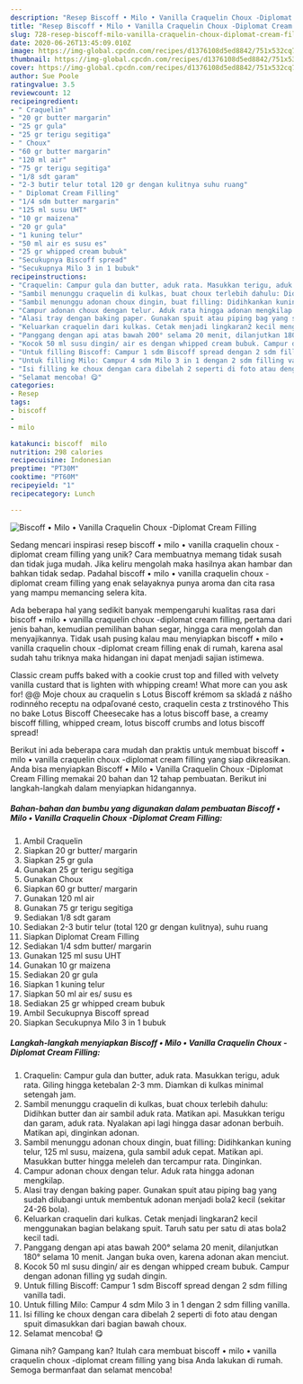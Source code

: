 ```yaml
---
description: "Resep Biscoff • Milo • Vanilla Craquelin Choux -Diplomat Cream Filling, Menggugah Selera"
title: "Resep Biscoff • Milo • Vanilla Craquelin Choux -Diplomat Cream Filling, Menggugah Selera"
slug: 728-resep-biscoff-milo-vanilla-craquelin-choux-diplomat-cream-filling-menggugah-selera
date: 2020-06-26T13:45:09.010Z
image: https://img-global.cpcdn.com/recipes/d1376108d5ed8842/751x532cq70/biscoff-•-milo-•-vanilla-craquelin-choux-diplomat-cream-filling-foto-resep-utama.jpg
thumbnail: https://img-global.cpcdn.com/recipes/d1376108d5ed8842/751x532cq70/biscoff-•-milo-•-vanilla-craquelin-choux-diplomat-cream-filling-foto-resep-utama.jpg
cover: https://img-global.cpcdn.com/recipes/d1376108d5ed8842/751x532cq70/biscoff-•-milo-•-vanilla-craquelin-choux-diplomat-cream-filling-foto-resep-utama.jpg
author: Sue Poole
ratingvalue: 3.5
reviewcount: 12
recipeingredient:
- " Craquelin"
- "20 gr butter margarin"
- "25 gr gula"
- "25 gr terigu segitiga"
- " Choux"
- "60 gr butter margarin"
- "120 ml air"
- "75 gr terigu segitiga"
- "1/8 sdt garam"
- "2-3 butir telur total 120 gr dengan kulitnya suhu ruang"
- " Diplomat Cream Filling"
- "1/4 sdm butter margarin"
- "125 ml susu UHT"
- "10 gr maizena"
- "20 gr gula"
- "1 kuning telur"
- "50 ml air es susu es"
- "25 gr whipped cream bubuk"
- "Secukupnya Biscoff spread"
- "Secukupnya Milo 3 in 1 bubuk"
recipeinstructions:
- "Craquelin: Campur gula dan butter, aduk rata. Masukkan terigu, aduk rata. Giling hingga ketebalan 2-3 mm. Diamkan di kulkas minimal setengah jam."
- "Sambil menunggu craquelin di kulkas, buat choux terlebih dahulu: Didihkan butter dan air sambil aduk rata. Matikan api. Masukkan terigu dan garam, aduk rata. Nyalakan api lagi hingga dasar adonan berbuih. Matikan api, dinginkan adonan."
- "Sambil menunggu adonan choux dingin, buat filling: Didihkankan kuning telur, 125 ml susu, maizena, gula sambil aduk cepat. Matikan api. Masukkan butter hingga meleleh dan tercampur rata. Dinginkan."
- "Campur adonan choux dengan telur. Aduk rata hingga adonan mengkilap."
- "Alasi tray dengan baking paper. Gunakan spuit atau piping bag yang sudah dilubangi untuk membentuk adonan menjadi bola2 kecil (sekitar 24-26 bola)."
- "Keluarkan craquelin dari kulkas. Cetak menjadi lingkaran2 kecil menggunakan bagian belakang spuit. Taruh satu per satu di atas bola2 kecil tadi."
- "Panggang dengan api atas bawah 200° selama 20 menit, dilanjutkan 180° selama 10 menit. Jangan buka oven, karena adonan akan menciut."
- "Kocok 50 ml susu dingin/ air es dengan whipped cream bubuk. Campur dengan adonan filling yg sudah dingin."
- "Untuk filling Biscoff: Campur 1 sdm Biscoff spread dengan 2 sdm filling vanilla tadi."
- "Untuk filling Milo: Campur 4 sdm Milo 3 in 1 dengan 2 sdm filling vanilla."
- "Isi filling ke choux dengan cara dibelah 2 seperti di foto atau dengan spuit dimasukkan dari bagian bawah choux."
- "Selamat mencoba! 😋"
categories:
- Resep
tags:
- biscoff
- 
- milo

katakunci: biscoff  milo 
nutrition: 298 calories
recipecuisine: Indonesian
preptime: "PT30M"
cooktime: "PT60M"
recipeyield: "1"
recipecategory: Lunch

---
```



![Biscoff • Milo • Vanilla Craquelin Choux -Diplomat Cream Filling](https://img-global.cpcdn.com/recipes/d1376108d5ed8842/751x532cq70/biscoff-•-milo-•-vanilla-craquelin-choux-diplomat-cream-filling-foto-resep-utama.jpg)

Sedang mencari inspirasi resep biscoff • milo • vanilla craquelin choux -diplomat cream filling yang unik? Cara membuatnya memang tidak susah dan tidak juga mudah. Jika keliru mengolah maka hasilnya akan hambar dan bahkan tidak sedap. Padahal biscoff • milo • vanilla craquelin choux -diplomat cream filling yang enak selayaknya punya aroma dan cita rasa yang mampu memancing selera kita.

Ada beberapa hal yang sedikit banyak mempengaruhi kualitas rasa dari biscoff • milo • vanilla craquelin choux -diplomat cream filling, pertama dari jenis bahan, kemudian pemilihan bahan segar, hingga cara mengolah dan menyajikannya. Tidak usah pusing kalau mau menyiapkan biscoff • milo • vanilla craquelin choux -diplomat cream filling enak di rumah, karena asal sudah tahu triknya maka hidangan ini dapat menjadi sajian istimewa.

Classic cream puffs baked with a cookie crust top and filled with velvety vanilla custard that is lighten with whipping cream! What more can you ask for! @@ Moje choux au craquelin s Lotus Biscoff krémom sa skladá z nášho rodinného receptu na odpaľované cesto, craquelin cesta z trstinového This no bake Lotus Biscoff Cheesecake has a lotus biscoff base, a creamy biscoff filling, whipped cream, lotus biscoff crumbs and lotus biscoff spread!


Berikut ini ada beberapa cara mudah dan praktis untuk membuat biscoff • milo • vanilla craquelin choux -diplomat cream filling yang siap dikreasikan. Anda bisa menyiapkan Biscoff • Milo • Vanilla Craquelin Choux -Diplomat Cream Filling memakai 20 bahan dan 12 tahap pembuatan. Berikut ini langkah-langkah dalam menyiapkan hidangannya.

<!--inarticleads1-->

##### Bahan-bahan dan bumbu yang digunakan dalam pembuatan Biscoff • Milo • Vanilla Craquelin Choux -Diplomat Cream Filling:

1. Ambil  Craquelin
1. Siapkan 20 gr butter/ margarin
1. Siapkan 25 gr gula
1. Gunakan 25 gr terigu segitiga
1. Gunakan  Choux
1. Siapkan 60 gr butter/ margarin
1. Gunakan 120 ml air
1. Gunakan 75 gr terigu segitiga
1. Sediakan 1/8 sdt garam
1. Sediakan 2-3 butir telur (total 120 gr dengan kulitnya), suhu ruang
1. Siapkan  Diplomat Cream Filling
1. Sediakan 1/4 sdm butter/ margarin
1. Gunakan 125 ml susu UHT
1. Gunakan 10 gr maizena
1. Sediakan 20 gr gula
1. Siapkan 1 kuning telur
1. Siapkan 50 ml air es/ susu es
1. Sediakan 25 gr whipped cream bubuk
1. Ambil Secukupnya Biscoff spread
1. Siapkan Secukupnya Milo 3 in 1 bubuk




<!--inarticleads2-->

##### Langkah-langkah menyiapkan Biscoff • Milo • Vanilla Craquelin Choux -Diplomat Cream Filling:

1. Craquelin: Campur gula dan butter, aduk rata. Masukkan terigu, aduk rata. Giling hingga ketebalan 2-3 mm. Diamkan di kulkas minimal setengah jam.
1. Sambil menunggu craquelin di kulkas, buat choux terlebih dahulu: Didihkan butter dan air sambil aduk rata. Matikan api. Masukkan terigu dan garam, aduk rata. Nyalakan api lagi hingga dasar adonan berbuih. Matikan api, dinginkan adonan.
1. Sambil menunggu adonan choux dingin, buat filling: Didihkankan kuning telur, 125 ml susu, maizena, gula sambil aduk cepat. Matikan api. Masukkan butter hingga meleleh dan tercampur rata. Dinginkan.
1. Campur adonan choux dengan telur. Aduk rata hingga adonan mengkilap.
1. Alasi tray dengan baking paper. Gunakan spuit atau piping bag yang sudah dilubangi untuk membentuk adonan menjadi bola2 kecil (sekitar 24-26 bola).
1. Keluarkan craquelin dari kulkas. Cetak menjadi lingkaran2 kecil menggunakan bagian belakang spuit. Taruh satu per satu di atas bola2 kecil tadi.
1. Panggang dengan api atas bawah 200° selama 20 menit, dilanjutkan 180° selama 10 menit. Jangan buka oven, karena adonan akan menciut.
1. Kocok 50 ml susu dingin/ air es dengan whipped cream bubuk. Campur dengan adonan filling yg sudah dingin.
1. Untuk filling Biscoff: Campur 1 sdm Biscoff spread dengan 2 sdm filling vanilla tadi.
1. Untuk filling Milo: Campur 4 sdm Milo 3 in 1 dengan 2 sdm filling vanilla.
1. Isi filling ke choux dengan cara dibelah 2 seperti di foto atau dengan spuit dimasukkan dari bagian bawah choux.
1. Selamat mencoba! 😋




Gimana nih? Gampang kan? Itulah cara membuat biscoff • milo • vanilla craquelin choux -diplomat cream filling yang bisa Anda lakukan di rumah. Semoga bermanfaat dan selamat mencoba!
